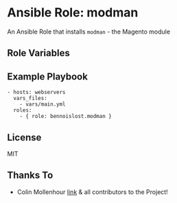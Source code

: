 # Ansible Role: modman

An Ansible Role that installs `modman` - the Magento module 

## Role Variables


## Example Playbook

```
- hosts: webservers
  vars_files:
    - vars/main.yml
  roles:
    - { role: bennoislost.modman }
```

## License

MIT

## Thanks To

* Colin Mollenhour [link](https://github.com/colinmollenhour) & all contributors to the Project!
